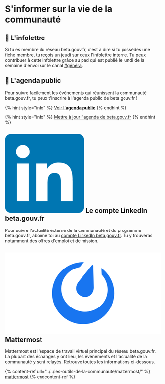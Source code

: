 # S'informer sur la vie de la communauté

## 📨 L'infolettre

Si tu es membre du réseau beta.gouv.fr, c'est à dire si tu possèdes une fiche membre, tu reçois un jeudi sur deux l'infolettre interne. Tu peux contribuer à cette infolettre grâce au pad qui est publié le lundi de la semaine d'envoi sur le canal [#général](https://mattermost.incubateur.net/betagouv/channels/town-square).

## 📅 L'agenda public

Pour suivre facilement les événements qui réunissent la communauté beta.gouv.fr, tu peux t'inscrire à l'agenda public de beta.gouv.fr !

{% hint style="info" %}
[Voir l'**agenda public**](https://calendar.google.com/calendar/u/1?cid=MGllb25xYXAxcjVqZWFsNXVnZXVob292bGdAZ3JvdXAuY2FsZW5kYXIuZ29vZ2xlLmNvbQ)
{% endhint %}

{% hint style="info" %}
[Mettre à jour l'agenda de beta.gouv.fr](https://airtable.com/appFH3S7oLMxliFaG/shrWvcUAOJqllVqtj)
{% endhint %}

## <img src="../../.gitbook/assets/image (1).png" alt="" data-size="line"> Le compte LinkedIn beta.gouv.fr

Pour suivre l'actualité externe de la communauté et du programme beta.gouv.fr, abonne toi au [compte LinkedIn beta.gouv.fr](https://www.linkedin.com/company/betagouv/?viewAsMember=true). Tu y trouveras notamment des offres d'emploi et de mission.

## <img src="../../.gitbook/assets/image (1) (1).png" alt="" data-size="line">Mattermost

Mattermost est l'espace de travail virtuel principal du réseau beta.gouv.fr. La plupart des échanges y ont lieu, les événements et l'actualité de la communauté y sont relayés. Retrouve toutes les informations ci-dessous.

{% content-ref url="../../les-outils-de-la-communaute/mattermost/" %}
[mattermost](../../les-outils-de-la-communaute/mattermost/)
{% endcontent-ref %}
